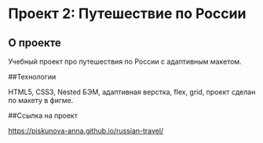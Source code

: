 # Проект 2: Путешествие по России

## О проекте

Учебный проект про путешествия по России с адаптивным макетом.

##Технологии

HTML5, CSS3, Nested БЭМ, адаптивная верстка, flex, grid, проект сделан по макету в фигме.

##Ссылка на проект

https://piskunova-anna.github.io/russian-travel/